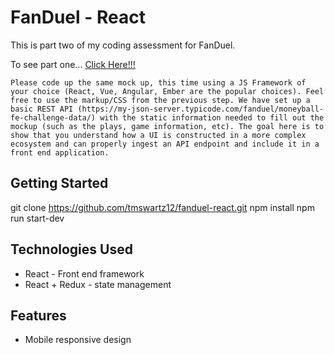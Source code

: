 # FanDuel - React

This is part two of my coding assessment for FanDuel.

To see part one... [Click Here!!!](https://github.com/tmswartz12/fanduel-html)

```Please code up the same mock up, this time using a JS Framework of your choice (React, Vue, Angular, Ember are the popular choices). Feel free to use the markup/CSS from the previous step. We have set up a basic REST API (https://my-json-server.typicode.com/fanduel/moneyball-fe-challenge-data/) with the static information needed to fill out the mockup (such as the plays, game information, etc). The goal here is to show that you understand how a UI is constructed in a more complex ecosystem and can properly ingest an API endpoint and include it in a front end application.```

## Getting Started

git clone https://github.com/tmswartz12/fanduel-react.git
npm install
npm run start-dev

## Technologies Used

- React - Front end framework 
- React + Redux - state management

## Features

- Mobile responsive design

